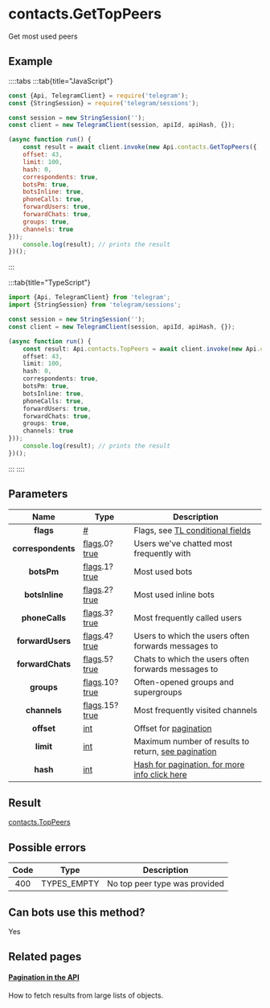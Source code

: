 # contacts.GetTopPeers

Get most used peers



## Example

::::tabs
:::tab{title="JavaScript"}
```js
const {Api, TelegramClient} = require('telegram');
const {StringSession} = require('telegram/sessions');

const session = new StringSession('');
const client = new TelegramClient(session, apiId, apiHash, {});

(async function run() {
    const result = await client.invoke(new Api.contacts.GetTopPeers({
    offset: 43,
    limit: 100,
    hash: 0,
    correspondents: true,
    botsPm: true,
    botsInline: true,
    phoneCalls: true,
    forwardUsers: true,
    forwardChats: true,
    groups: true,
    channels: true
}));
    console.log(result); // prints the result
})();
```
:::

:::tab{title="TypeScript"}
```ts
import {Api, TelegramClient} from 'telegram';
import {StringSession} from 'telegram/sessions';

const session = new StringSession('');
const client = new TelegramClient(session, apiId, apiHash, {});

(async function run() {
    const result: Api.contacts.TopPeers = await client.invoke(new Api.contacts.GetTopPeers({
    offset: 43,
    limit: 100,
    hash: 0,
    correspondents: true,
    botsPm: true,
    botsInline: true,
    phoneCalls: true,
    forwardUsers: true,
    forwardChats: true,
    groups: true,
    channels: true
}));
    console.log(result); // prints the result
})();
```
:::
::::



## Parameters

| Name | Type | Description |
| :--: | ---- | ----------- |
| **flags** | [#](https://core.telegram.org/type/%23) | Flags, see [TL conditional fields](https://core.telegram.org/mtproto/TL-combinators#conditional-fields) 
| **correspondents** | [flags](https://core.telegram.org/mtproto/TL-combinators#conditional-fields).0?[true](https://core.telegram.org/constructor/true) | Users we've chatted most frequently with 
| **botsPm** | [flags](https://core.telegram.org/mtproto/TL-combinators#conditional-fields).1?[true](https://core.telegram.org/constructor/true) | Most used bots 
| **botsInline** | [flags](https://core.telegram.org/mtproto/TL-combinators#conditional-fields).2?[true](https://core.telegram.org/constructor/true) | Most used inline bots 
| **phoneCalls** | [flags](https://core.telegram.org/mtproto/TL-combinators#conditional-fields).3?[true](https://core.telegram.org/constructor/true) | Most frequently called users 
| **forwardUsers** | [flags](https://core.telegram.org/mtproto/TL-combinators#conditional-fields).4?[true](https://core.telegram.org/constructor/true) | Users to which the users often forwards messages to 
| **forwardChats** | [flags](https://core.telegram.org/mtproto/TL-combinators#conditional-fields).5?[true](https://core.telegram.org/constructor/true) | Chats to which the users often forwards messages to 
| **groups** | [flags](https://core.telegram.org/mtproto/TL-combinators#conditional-fields).10?[true](https://core.telegram.org/constructor/true) | Often-opened groups and supergroups 
| **channels** | [flags](https://core.telegram.org/mtproto/TL-combinators#conditional-fields).15?[true](https://core.telegram.org/constructor/true) | Most frequently visited channels 
| **offset** | [int](https://core.telegram.org/type/int) | Offset for [pagination](https://core.telegram.org/api/offsets) 
| **limit** | [int](https://core.telegram.org/type/int) | Maximum number of results to return, [see pagination](https://core.telegram.org/api/offsets) 
| **hash** | [int](https://core.telegram.org/type/int) | [Hash for pagination, for more info click here](https://core.telegram.org/api/offsets#hash-generation) 


## Result

[contacts.TopPeers](https://core.telegram.org/type/contacts.TopPeers)



## Possible errors

| Code | Type | Description |
| :--: | ---- | ----------- |
| 400 | TYPES\_EMPTY | No top peer type was provided 


## Can bots use this method?

Yes

## Related pages

#### [Pagination in the API](https://core.telegram.org/api/offsets)

How to fetch results from large lists of objects.




